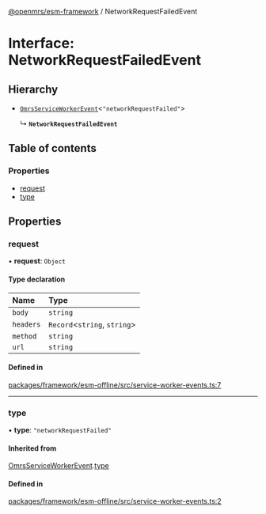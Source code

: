 [@openmrs/esm-framework](../API.md) / NetworkRequestFailedEvent

# Interface: NetworkRequestFailedEvent

## Hierarchy

- [`OmrsServiceWorkerEvent`](OmrsServiceWorkerEvent.md)<``"networkRequestFailed"``\>

  ↳ **`NetworkRequestFailedEvent`**

## Table of contents

### Properties

- [request](NetworkRequestFailedEvent.md#request)
- [type](NetworkRequestFailedEvent.md#type)

## Properties

### request

• **request**: `Object`

#### Type declaration

| Name | Type |
| :------ | :------ |
| `body` | `string` |
| `headers` | `Record`<`string`, `string`\> |
| `method` | `string` |
| `url` | `string` |

#### Defined in

[packages/framework/esm-offline/src/service-worker-events.ts:7](https://github.com/nanfuka/openmrs-esm-core/blob/master/packages/framework/esm-offline/src/service-worker-events.ts#L7)

___

### type

• **type**: ``"networkRequestFailed"``

#### Inherited from

[OmrsServiceWorkerEvent](OmrsServiceWorkerEvent.md).[type](OmrsServiceWorkerEvent.md#type)

#### Defined in

[packages/framework/esm-offline/src/service-worker-events.ts:2](https://github.com/nanfuka/openmrs-esm-core/blob/master/packages/framework/esm-offline/src/service-worker-events.ts#L2)

